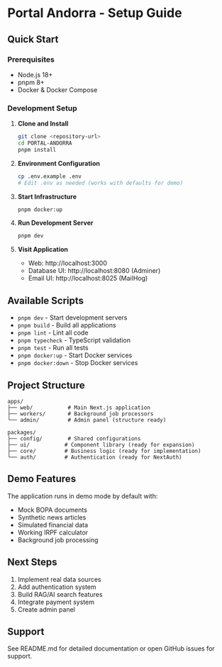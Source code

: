 # Portal Andorra - Setup Guide

## Quick Start

### Prerequisites
- Node.js 18+ 
- pnpm 8+
- Docker & Docker Compose

### Development Setup

1. **Clone and Install**
   ```bash
   git clone <repository-url>
   cd PORTAL-ANDORRA
   pnpm install
   ```

2. **Environment Configuration**
   ```bash
   cp .env.example .env
   # Edit .env as needed (works with defaults for demo)
   ```

3. **Start Infrastructure**
   ```bash
   pnpm docker:up
   ```

4. **Run Development Server**
   ```bash
   pnpm dev
   ```

5. **Visit Application**
   - Web: http://localhost:3000
   - Database UI: http://localhost:8080 (Adminer)
   - Email UI: http://localhost:8025 (MailHog)

## Available Scripts

- `pnpm dev` - Start development servers
- `pnpm build` - Build all applications
- `pnpm lint` - Lint all code
- `pnpm typecheck` - TypeScript validation
- `pnpm test` - Run all tests
- `pnpm docker:up` - Start Docker services
- `pnpm docker:down` - Stop Docker services

## Project Structure

```
apps/
├── web/           # Main Next.js application
├── workers/       # Background job processors
└── admin/         # Admin panel (structure ready)

packages/
├── config/        # Shared configurations
├── ui/           # Component library (ready for expansion)
├── core/         # Business logic (ready for implementation)
└── auth/         # Authentication (ready for NextAuth)
```

## Demo Features

The application runs in demo mode by default with:
- Mock BOPA documents
- Synthetic news articles  
- Simulated financial data
- Working IRPF calculator
- Background job processing

## Next Steps

1. Implement real data sources
2. Add authentication system
3. Build RAG/AI search features
4. Integrate payment system
5. Create admin panel

## Support

See README.md for detailed documentation or open GitHub issues for support.